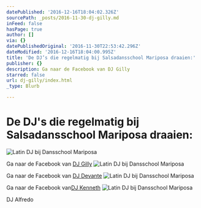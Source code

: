 ```yaml
---
datePublished: '2016-12-16T18:04:02.326Z'
sourcePath: _posts/2016-11-30-dj-gilly.md
inFeed: false
hasPage: true
author: []
via: {}
datePublishedOriginal: '2016-11-30T22:53:42.296Z'
dateModified: '2016-12-16T18:04:00.995Z'
title: 'De DJ’s die regelmatig bij Salsadansschool Mariposa draaien:'
publisher: {}
description: Ga naar de Facebook van DJ Gilly
starred: false
url: dj-gilly/index.html
_type: Blurb

---
```

# De DJ's die regelmatig bij Salsadansschool Mariposa draaien:
![Latin DJ bij Dansschool Mariposa](https://the-grid-user-content.s3-us-west-2.amazonaws.com/06b25131-a216-4b6d-bddc-7a69d2e699d2.jpg)

Ga naar de Facebook van [DJ Gilly][0]
![Latin DJ bij Dansschool Mariposa](https://the-grid-user-content.s3-us-west-2.amazonaws.com/d5ad04bf-47fa-47ed-8016-24c78f53a823.jpg)

Ga naar de Facebook van [DJ Devante][1]
![Latin DJ bij Dansschool Mariposa](https://the-grid-user-content.s3-us-west-2.amazonaws.com/6d2df574-e3f3-4dd9-be96-7ce416bc60ac.jpg)

Ga naar de Facebook van[DJ Kenneth][2]
![Latin DJ bij Dansschool Mariposa](https://the-grid-user-content.s3-us-west-2.amazonaws.com/3b1dfb3c-8005-41e4-94e7-bf6222a3bfbe.jpg)

DJ Alfredo

[0]: https://www.facebook.com/gilbert.vanrussel?fref=ts "DJ Gilly"
[1]: https://www.facebook.com/djdevante.salsa?fref=ts "DJ Devante Salsa"
[2]: https://www.facebook.com/kenneth.terlaan?fref=ts "DJ Kenneth"